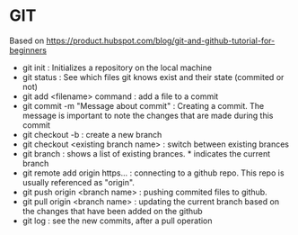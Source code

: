 # GIT 
Based on https://product.hubspot.com/blog/git-and-github-tutorial-for-beginners

- git init : Initializes a repository on the local machine
- git status : See which files git knows exist and their state (commited or not)
- git add \<filename> command : add a file to a commit
- git commit -m "Message about commit" : Creating a commit. The message is important to note the changes that are made during this commit
- git checkout -b <my branch name> : create a new branch
- git checkout \<existing branch name> : switch between existing brances
- git branch : shows a list of existing brances. * indicates the current branch
- git remote add origin https... : connecting to a github repo. This repo is usually referenced as "origin".
- git push origin \<branch name> : pushing commited files to github.
- git pull origin \<branch name> : updating the current branch based on the changes that have been added on the github
- git log : see the new commits, after a pull operation
